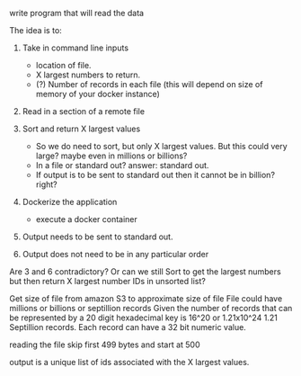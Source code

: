 write program that will read the data

The idea is to:
1. Take in command line inputs
    * location of file.
    * X largest numbers to return. 
    * (?) Number of records in each file (this will depend on size of memory of your docker instance)
2. Read in a section of a remote file

3. Sort and return X largest values
    * So we do need to sort, but only X largest values. But this could very large? maybe even in millions or billions?
    * In a file or standard out? answer: standard out.  
    * If output is to be sent to standard out then it cannot be in billion? right?
4. Dockerize the application
    * execute a docker container 

5. Output needs to be sent to standard out.

6. Output does not need to be in any particular order

Are 3 and 6 contradictory? 
Or can we still Sort to get the largest numbers but then return X largest number IDs in unsorted list?

Get size of file from amazon S3 to approximate size of file
File could have millions or billions or septillion records
Given the number of records that can be represented by a 20 digit hexadecimal key is 16^20 or 1.21x10^24
1.21 Septillion records. 
Each record can have a 32 bit numeric value.  

reading the file skip first 499 bytes and start at 500

output is a unique list of ids associated with the X largest values.
